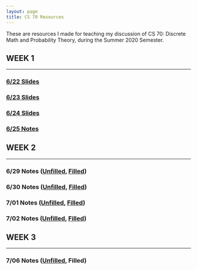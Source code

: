 ```yaml
---
layout: page
title: CS 70 Resources
---
```


These are resources I made for teaching my discussion of CS 70: Discrete Math and Probability Theory, during the Summer 2020 Semester.


## WEEK 1
---
### [6/22 Slides](./cs70/discussion_1a_unpaused.pdf)
### [6/23 Slides](./cs70/discussion_1b_unpaused.pdf)
### [6/24 Slides](./cs70/discussion_1c_unpaused.pdf)
### [6/25 Notes](./cs70/notes_6_25.pdf)  


## WEEK 2
---
### 6/29 Notes ([Unfilled](./cs70/notes_6_29_unfilled.pdf), [Filled](./cs70/notes_6_29_filled.pdf))
### 6/30 Notes ([Unfilled](./cs70/notes_6_30_unfilled.pdf), [Filled](./cs70/notes_6_30_filled.pdf))
### 7/01 Notes ([Unfilled](./cs70/notes_7_1_unfilled.pdf), [Filled](./cs70/notes_7_1_filled.pdf))
### 7/02 Notes ([Unfilled](./cs70/notes_7_2_unfilled.pdf), [Filled](./cs70/notes_7_2_filled.pdf))  


## WEEK 3
---
### 7/06 Notes ([Unfilled](./cs70/notes_7_6_unfilled.pdf), Filled)

